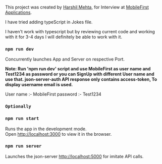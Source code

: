This project was created by [Harshil Mehta](https://www.linkedin.com/in/harshil-mehta-437620145), for Interview at [MobileFirst Applications](https://www.mobilefirst.in/).

I have tried adding typeScript in Jokes file.

I haven't work with typescript but by reviewing current code and working with it for 3-4 days I will definitely be able to work with it.

### `npm run dev`

Concurrently launches App and Server on respective Port.

**Note: Run 'npm run dev' script and use MobileFirst as user name and Test1234 as password or you can SignUp with different User name and use that. json-server-auth API response only contains access-token, To display username email is used.**

User name :- MobileFirst
password :- Test1234

### `Optionally `

### `npm run start`

Runs the app in the development mode.<br />
Open [http://localhost:3000](http://localhost:3000) to view it in the browser.

### `npm run server`

Launches the json-server [http://localhost:5000](http://localhost:3000) for imitate API calls.

